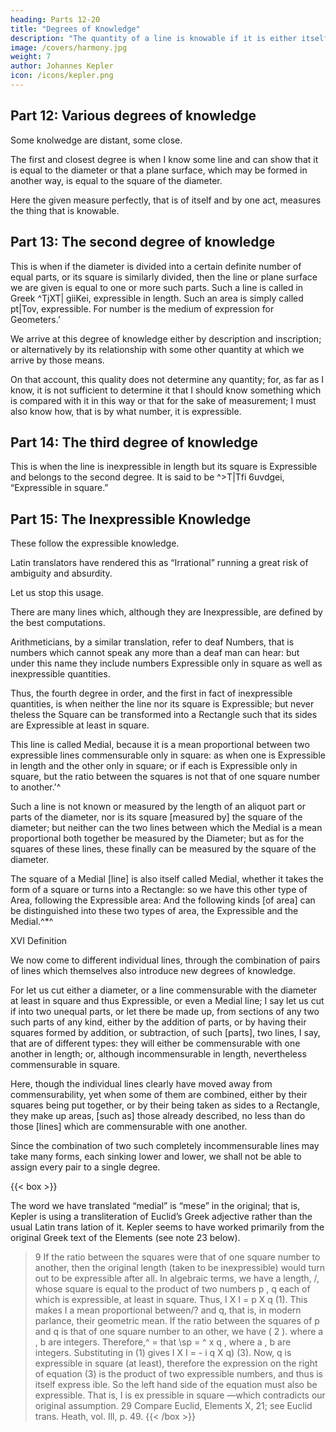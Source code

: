 ```yaml
---
heading: Parts 12-20
title: "Degrees of Knowledge"
description: "The quantity of a line is knowable if it is either itself immediately measurable"
image: /covers/harmony.jpg
weight: 7
author: Johannes Kepler
icon: /icons/kepler.png
---
```



## Part 12: Various degrees of knowledge

Some knolwedge are distant, some close.

The first and closest degree is when I know some line and can show that it is equal to the diameter or that a plane surface, which may be formed in another way, is equal to the square of the diameter.

Here the given measure perfectly, that is of itself and by one act, measures the thing that is knowable.

## Part 13:  The second degree of knowledge

This is when if the diameter is divided into a certain definite number of equal parts, or its square is similarly divided, then the line or plane surface we are given is equal to one or more such parts. Such a line is called in Greek ^TjXT| giiKei, expressible in length. Such an area is simply called pt|Tov, expressible. For number is the medium of expression for Geometers.’

We arrive at this degree of knowledge either by description and inscription; or alternatively by its relationship with some other quantity at which we arrive by those means.

On that account, this quality does not determine any quantity; for, as far as I know, it is not sufficient to determine it that I should know something which is compared with it in this way or that for the sake of measurement; I
must also know how, that is by what number, it is expressible.


## Part 14: The third degree of knowledge

This is when the line is inexpressible in length but its square is Expressible and belongs to the second degree. It is said to be ^>T|Tfi 6uvdgei, “Expressible in square.”


## Part 15: The Inexpressible Knowledge

These follow the expressible knowledge. 

Latin translators have rendered this as “Irrational” running a great risk of ambiguity and absurdity. 

Let us stop this usage.

There are many lines which, although they are Inexpressible, are defined by the best
computations.

Arithmeticians, by a similar translation, refer to deaf Numbers, that is numbers which cannot speak any more than
a deaf man can hear: but under this name they include numbers Expressible only in square as well as inexpressible quantities.

Thus, the fourth degree in order, and the first in fact of inexpressible quantities, is when neither the line nor its square is Expressible; but never theless the Square can be transformed into a Rectangle such that its sides are Expressible at least in square. 

This line is called Medial, because it is a mean proportional between two expressible lines commensurable only in square: as when one is Expressible in length and the other only in square; or if each is Expressible only in square, but the ratio between the squares is not that of one square number to another.'^

Such a line is not known or measured by the length of an aliquot part or parts of the diameter, nor is its square [measured by] the square of the diameter; but neither can the two lines between which the Medial is a mean proportional both together be measured by the Diameter; but as for the squares of these lines, these finally can be measured by the square of the diameter.

The square of a Medial [line] is also itself called Medial, whether it takes the form of a square or turns into a Rectangle: so we have this other type of Area, following the Expressible area: And the following kinds [of area] can be distinguished into these two types of area, the Expressible and the Medial.^*^



XVI Definition

We now come to different individual lines, through the combination of pairs of lines which themselves also introduce new degrees of knowledge. 

For let us cut either a diameter, or a line commensurable with the diameter at least in square and thus Expressible, or even a Medial line; I say let us cut if into two unequal parts, or let there be made up, from sections of any two such parts of any kind, either by the addition of parts, or by having their squares formed by addition, or subtraction, of such [parts], two lines, I say, that are of different types: they will either be commensurable with one another in length; or, although incommensurable in length, nevertheless commensurable in square. 

Here, though the individual lines clearly have moved away from commensurability, yet when some of them are combined, either by their squares being put together, or by their being taken as sides to a Rectangle, they make up areas, [such as] those already described, no less than do those [lines] which are commensurable with one another. 

Since the combination of two such completely incommensurable lines may take many forms, each sinking lower and lower, we shall not be able to assign every pair to a single degree.

{{< box >}}

The word we have translated “medial” is “mese” in the original; that is, Kepler
is using a transliteration of Euclid’s Greek adjective rather than the usual Latin trans­
lation of it. Kepler seems to have worked primarily from the original Greek text of
the Elements (see note 23 below).
>9 If the ratio between the squares were that of one square number to another,
then the original length (taken to be inexpressible) would turn out to be expressible
after all.
In algebraic terms, we have a length, /, whose square is equal to the product of
two numbers p , q each of which is expressible, at least in square. Thus,
I X I = p X q
(1).
This makes I a mean proportional between/? and q, that is, in modern parlance, their
geometric mean.
If the ratio between the squares of p and q is that of one square number to an­
other, we have
( 2 ).
where a , b are integers.
Therefore,^ =
that \sp = ^ x q , where a , b are integers. Substituting in (1)
gives
I X I = - i q X q)
(3).
Now, q is expressible in square (at least), therefore the expression on the right
of equation (3) is the product of two expressible numbers, and thus is itself express­
ible. So the left hand side of the equation must also be expressible. That is, I is ex­
pressible in square —which contradicts our original assumption.
29 Compare Euclid, Elements X, 21; see Euclid trans. Heath, vol. Ill, p. 49.
{{< /box >}}



